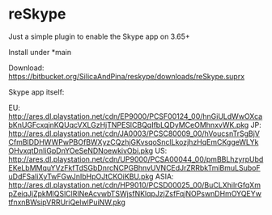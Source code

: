 # reSkype

Just a simple plugin to enable the Skype app on 3.65+

Install under \*main

Download: https://bitbucket.org/SilicaAndPina/reskype/downloads/reSkype.suprx  

Skype app itself:

EU:
http://ares.dl.playstation.net/cdn/EP9000/PCSF00124_00/hnGiULdWwOXcabKnUGFcxqjnKQUqcVXLGzHjTNPESlCBQqIfbLQDyMCeOMhnxvWK.pkg
JP:
http://ares.dl.playstation.net/cdn/JA0003/PCSC80009_00/hVoucsnTrSgBjVCfmBlDDHWWPwPBOfBWXyzCQzhjGKvsqoSnclLkozjhzHqEmCKggeWLYkOHvxqtDnIiGpDnYOeSeNDNoewkivObi.pkg
US: 
http://ares.dl.playstation.net/cdn/UP9000/PCSA00044_00/pmBBLhzyrpUbdEKeLbMMquYVzFkfTdSGbDnrcNCPGBhnvUVNCEdJrZRRbkTmiBmuLSuboFuDdFSaIiXyTwFGwJnIbHpOJtCKOiKBU.pkg
ASIA:
http://ares.dl.playstation.net/cdn/HP9010/PCSD00025_00/BuCLXhilrGfqXmpZeiqJjZpkMlQSlClRINeAcvwbTSWjsfNKlqpJzjZsfFqjNOPswnDHmOYQEYwtfnxnBWsipVRRUriQelwlPuiNW.pkg